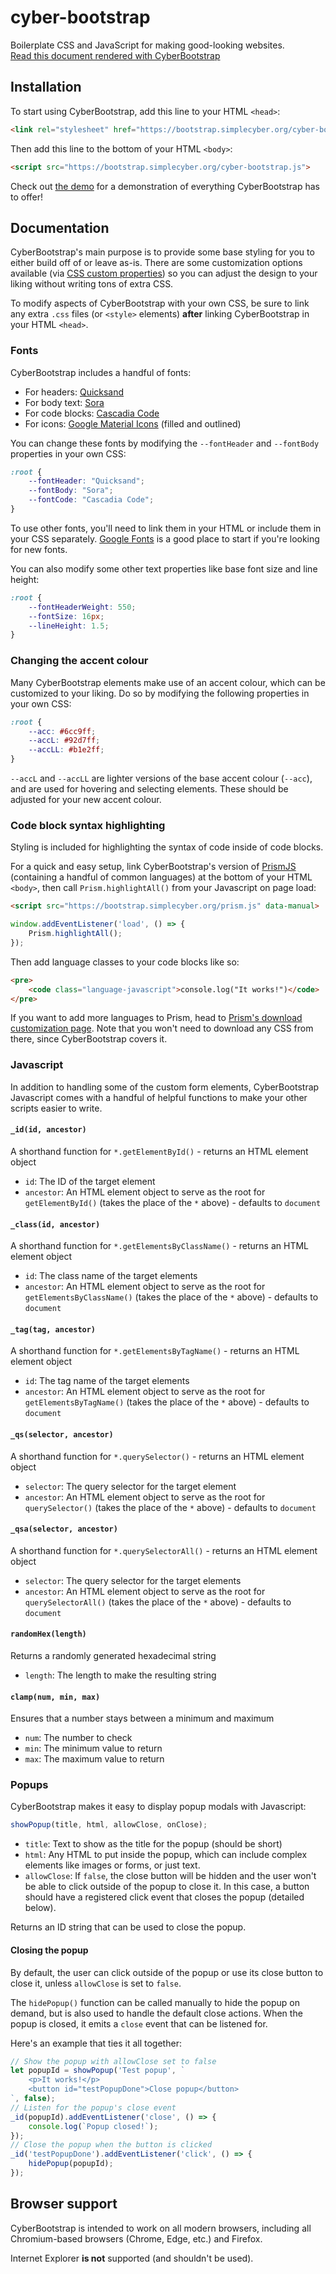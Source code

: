 # cyber-bootstrap
Boilerplate CSS and JavaScript for making good-looking websites.  
[Read this document rendered with CyberBootstrap](https://bootstrap.simplecyber.org)

## Installation
To start using CyberBootstrap, add this line to your HTML `<head>`:

```html
<link rel="stylesheet" href="https://bootstrap.simplecyber.org/cyber-bootstrap.css">
```

Then add this line to the bottom of your HTML `<body>`:

```html
<script src="https://bootstrap.simplecyber.org/cyber-bootstrap.js">
```

Check out [the demo](demo/) for a demonstration of everything CyberBootstrap has to offer!

## Documentation
CyberBootstrap's main purpose is to provide some base styling for you to either build off of or leave as-is. There are some customization options available (via [CSS custom properties](https://developer.mozilla.org/en-US/docs/Web/CSS/--*)) so you can adjust the design to your liking without writing tons of extra CSS.

To modify aspects of CyberBootstrap with your own CSS, be sure to link any extra `.css` files (or `<style>` elements) **after** linking CyberBootstrap in your HTML `<head>`.

### Fonts
CyberBootstrap includes a handful of fonts:
* For headers: [Quicksand](https://fonts.google.com/specimen/Quicksand?query=quicksand)
* For body text: [Sora](https://fonts.google.com/specimen/Sora?query=sora)
* For code blocks: [Cascadia Code](https://github.com/microsoft/cascadia-code)
* For icons: [Google Material Icons](https://fonts.google.com/icons) (filled and outlined)

You can change these fonts by modifying the `--fontHeader` and `--fontBody` properties in your own CSS:

```css
:root {
    --fontHeader: "Quicksand";
    --fontBody: "Sora";
    --fontCode: "Cascadia Code";
}
```

To use other fonts, you'll need to link them in your HTML or include them in your CSS separately. [Google Fonts](https://fonts.google.com/) is a good place to start if you're looking for new fonts.

You can also modify some other text properties like base font size and line height:

```css
:root {
    --fontHeaderWeight: 550;
    --fontSize: 16px;
    --lineHeight: 1.5;
}
```

### Changing the accent colour
Many CyberBootstrap elements make use of an accent colour, which can be customized to your liking. Do so by modifying the following properties in your own CSS:

```css
:root {
    --acc: #6cc9ff;
    --accL: #92d7ff;
    --accLL: #b1e2ff;
}
```

`--accL` and `--accLL` are lighter versions of the base accent colour (`--acc`), and are used for hovering and selecting elements. These should be adjusted for your new accent colour.

### Code block syntax highlighting
Styling is included for highlighting the syntax of code inside of code blocks.

For a quick and easy setup, link CyberBootstrap's version of [PrismJS](https://prismjs.com/) (containing a handful of common languages) at the bottom of your HTML `<body>`, then call `Prism.highlightAll()` from your Javascript on page load:

```html
<script src="https://bootstrap.simplecyber.org/prism.js" data-manual>
```
```javascript
window.addEventListener('load', () => {
    Prism.highlightAll();
});
```

Then add language classes to your code blocks like so:
```html
<pre>
    <code class="language-javascript">console.log("It works!")</code>
</pre>
```

If you want to add more languages to Prism, head to [Prism's download customization page](https://prismjs.com/download.html). Note that you won't need to download any CSS from there, since CyberBootstrap covers it.

### Javascript
In addition to handling some of the custom form elements, CyberBootstrap Javascript comes with a handful of helpful functions to make your other scripts easier to write.

#### `_id(id, ancestor)`
A shorthand function for `*.getElementById()` - returns an HTML element object
* `id`: The ID of the target element
* `ancestor`: An HTML element object to serve as the root for `getElementById()` (takes the place of the `*` above) - defaults to `document`

#### `_class(id, ancestor)`
A shorthand function for `*.getElementsByClassName()` - returns an HTML element object
* `id`: The class name of the target elements
* `ancestor`: An HTML element object to serve as the root for `getElementsByClassName()` (takes the place of the `*` above) - defaults to `document`

#### `_tag(tag, ancestor)`
A shorthand function for `*.getElementsByTagName()` - returns an HTML element object
* `id`: The tag name of the target elements
* `ancestor`: An HTML element object to serve as the root for `getElementsByTagName()` (takes the place of the `*` above) - defaults to `document`

#### `_qs(selector, ancestor)`
A shorthand function for `*.querySelector()` - returns an HTML element object
* `selector`: The query selector for the target element
* `ancestor`: An HTML element object to serve as the root for `querySelector()` (takes the place of the `*` above) - defaults to `document`

#### `_qsa(selector, ancestor)`
A shorthand function for `*.querySelectorAll()` - returns an HTML element object
* `selector`: The query selector for the target elements
* `ancestor`: An HTML element object to serve as the root for `querySelectorAll()` (takes the place of the `*` above) - defaults to `document`

#### `randomHex(length)`
Returns a randomly generated hexadecimal string
* `length`: The length to make the resulting string

#### `clamp(num, min, max)`
Ensures that a number stays between a minimum and maximum
* `num`: The number to check
* `min`: The minimum value to return
* `max`: The maximum value to return

### Popups
CyberBootstrap makes it easy to display popup modals with Javascript:

```js
showPopup(title, html, allowClose, onClose);
```

* `title`: Text to show as the title for the popup (should be short)
* `html`: Any HTML to put inside the popup, which can include complex elements like images or forms, or just text.
* `allowClose`: If `false`, the close button will be hidden and the user won't be able to click outside of the popup to close it. In this case, a button should have a registered click event that closes the popup (detailed below).

Returns an ID string that can be used to close the popup.

#### Closing the popup
By default, the user can click outside of the popup or use its close button to close it, unless `allowClose` is set to `false`.

The `hidePopup()` function can be called manually to hide the popup on demand, but is also used to handle the default close actions. When the popup is closed, it emits a `close` event that can be listened for.

Here's an example that ties it all together:

```javascript
// Show the popup with allowClose set to false
let popupId = showPopup('Test popup', `
    <p>It works!</p>
    <button id="testPopupDone">Close popup</button>
`, false);
// Listen for the popup's close event
_id(popupId).addEventListener('close', () => {
    console.log(`Popup closed!`);
});
// Close the popup when the button is clicked
_id('testPopupDone').addEventListener('click', () => {
    hidePopup(popupId);
});
```

## Browser support
CyberBootstrap is intended to work on all modern browsers, including all Chromium-based browsers (Chrome, Edge, etc.) and Firefox.

Internet Explorer **is not** supported (and shouldn't be used).